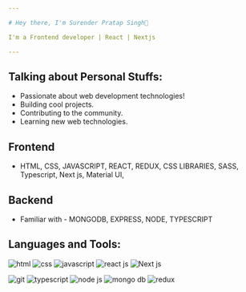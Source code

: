 ```yaml
---

# Hey there, I'm Surender Pratap Singh👋

I'm a Frontend developer | React | Nextjs

---
```


## Talking about Personal Stuffs:
- Passionate about web development technologies!
- Building cool projects.
- Contributing to the community.
- Learning new web technologies.

## Frontend
- HTML, CSS, JAVASCRIPT, REACT, REDUX, CSS LIBRARIES, SASS, Typescript, Next js, Material UI,

## Backend
- Familiar with - MONGODB, EXPRESS, NODE, TYPESCRIPT

## Languages and Tools:
![html](https://www.flaticon.com/free-icon/html_1051277)  ![css](image.jpg)         ![javascript](image.jpg)  ![react js](image.jpg)  ![Next js](image.jpg)

![git](image.jpg)   ![typescript](image.jpg)  ![node js](image.jpg)  ![mongo db](image.jpg)  ![redux](image.jpg)

 

  

   

   
